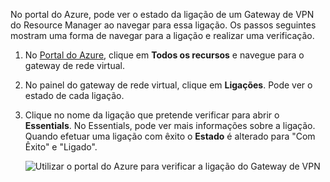 No portal do Azure, pode ver o estado da ligação de um Gateway de VPN do Resource Manager ao navegar para essa ligação. Os passos seguintes mostram uma forma de navegar para a ligação e realizar uma verificação.

1. No [Portal do Azure](http://portal.azure.com), clique em **Todos os recursos** e navegue para o gateway de rede virtual.
2. No painel do gateway de rede virtual, clique em **Ligações**. Pode ver o estado de cada ligação.
3. Clique no nome da ligação que pretende verificar para abrir o **Essentials**. No Essentials, pode ver mais informações sobre a ligação. Quando efetuar uma ligação com êxito o **Estado** é alterado para "Com Êxito" e "Ligado".
   
    ![Utilizar o portal do Azure para verificar a ligação do Gateway de VPN](./media/vpn-gateway-verify-connection-portal-rm-include/connectionsucceeded.png)